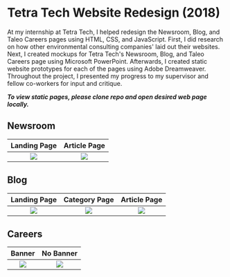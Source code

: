 # Tetra Tech Website Redesign (2018)
At my internship at Tetra Tech, I helped redesign the Newsroom, Blog, and Taleo Careers pages using HTML, CSS, and JavaScript. First, I did research on how other environmental consulting companies' laid out their websites. Next, I created mockups for Tetra Tech's Newsroom, Blog, and Taleo Careers page using Microsoft PowerPoint. Afterwards, I created static website prototypes for each of the pages using Adobe Dreamweaver. Throughout the project, I presented my progress to my supervisor and fellow co-workers for input and critique.

***To view static pages, please clone repo and open desired web page locally.***

## Newsroom
Landing Page | Article Page
:-----:|:-------:
 ![](https://github.com/mmagallanes/website-redesign/blob/master/screenshots/newsroom_landing.png) |  ![](https://github.com/mmagallanes/website-redesign/blob/master/screenshots/newsroom_article.png)

## Blog
Landing Page |  Category Page | Article Page
:---------:|:-------:|:---------:
![](https://github.com/mmagallanes/website-redesign/blob/master/screenshots/blog_landing.png) | ![](https://github.com/mmagallanes/website-redesign/blob/master/screenshots/blog_category.png) | ![](https://github.com/mmagallanes/website-redesign/blob/master/screenshots/blog_article.png)

## Careers
Banner | No Banner
:-----:|:-------:
 ![](https://github.com/mmagallanes/website-redesign/blob/master/screenshots/taleo_careers.png) |  ![](https://github.com/mmagallanes/website-redesign/blob/master/screenshots/taleo_careers_no_banner.png)
